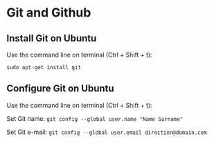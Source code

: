 # Git and Github

## Install Git on Ubuntu

Use the command line on terminal (Ctrl + Shift + t):

`sudo apt-get install git`

## Configure Git on Ubuntu

Use the command line on terminal (Ctrl + Shift + t):

Set Git name: `git config --global user.name "Name Surname"`

Set Git e-mail: `git config --global user.email direction@domain.com`
